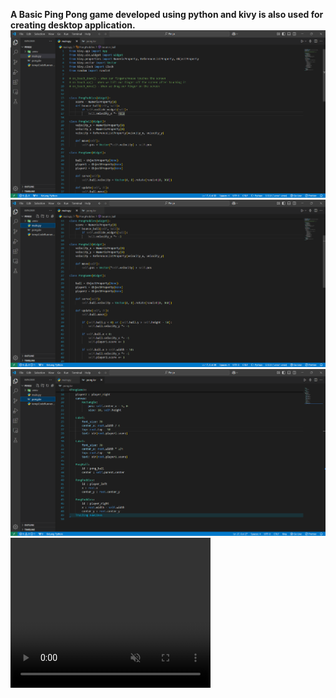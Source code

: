 <b> A Basic Ping Pong game developed using python and kivy is also used for creating desktop application. 
 
<img src="1.png">
<img src="2.png">
<img src="3.png">
<video width="320" height="240" autoplay muted>
  <source src="Ping Project.mp4" type="video/mp4"></video>

